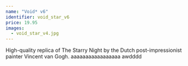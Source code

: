 ```yaml
---
name: "Void* v6"
identifier: void_star_v6
price: 19.95
images:
  - void_star_v4.jpg
---
```

High-quality replica of The Starry Night by the Dutch post-impressionist painter Vincent van Gogh.
aaaaaaaaaaaaaaaaa
awdddd
